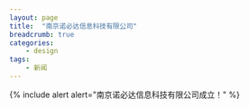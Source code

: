 ```yaml
---
layout: page
title:  "南京诺必达信息科技有限公司"
breadcrumb: true
categories:
    - design
tags:
    - 新闻
---
```


{% include alert alert="南京诺必达信息科技有限公司成立！" %}

<!--more-->

